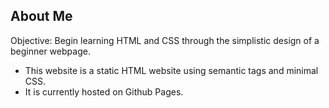## About Me 

Objective: Begin learning HTML and CSS through the simplistic design of a beginner webpage.

* This website is a static HTML website using semantic tags and minimal CSS. 
* It is currently hosted on Github Pages.
